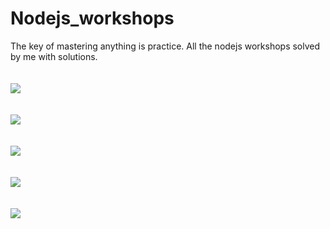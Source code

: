 # Nodejs_workshops
The key of mastering anything is practice. All the nodejs workshops solved by me with solutions.
<br><br><br>
<image src="https://raw.githubusercontent.com/Umesh8Joshi/Nodejs_workshops/master/learnyounode/nodejs.png" align="center">
<br><br><br>
<image src="https://raw.githubusercontent.com/Umesh8Joshi/Nodejs_workshops/master/stream/stream.png" align="center">
<br><br><br>
<image src="https://raw.githubusercontent.com/Umesh8Joshi/Nodejs_workshops/master/javascripting/javascripting.png" align="center">
<br><br><br>
<image src="https://raw.githubusercontent.com/Umesh8Joshi/Nodejs_workshops/master/electron/electron.png" align="center">
<br><br><br>
<image src="https://raw.githubusercontent.com/Umesh8Joshi/Nodejs_workshops/master/scope-chain-closure/scope.png" align="center">
